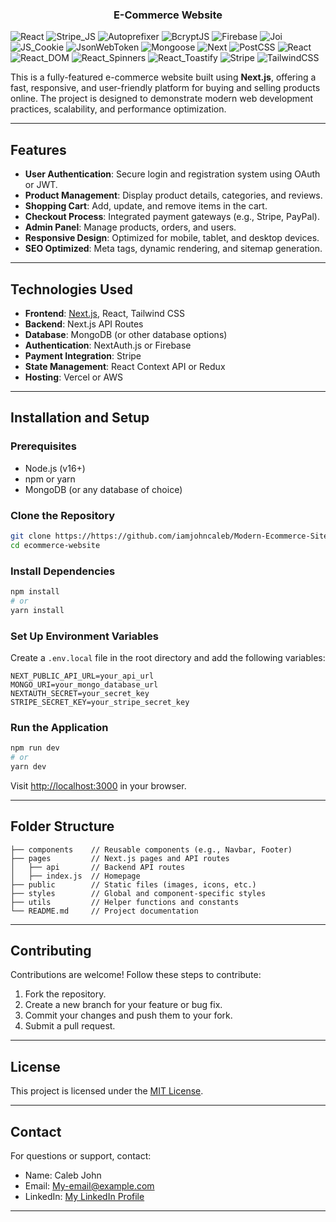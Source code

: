   <h3 align="center">E-Commerce Website</h3>
<div>
<img src="https://img.shields.io/badge/-React-61DAFB?style=for-the-badge&logo=react&logoColor=black" alt="React" />
<img src="https://img.shields.io/badge/-Stripe_JS-635BFF?style=for-the-badge&logo=stripe&logoColor=white" alt="Stripe_JS" />
<img src="https://img.shields.io/badge/-Autoprefixer-FF7139?style=for-the-badge&logo=autoprefixer&logoColor=white" alt="Autoprefixer" />
<img src="https://img.shields.io/badge/-BcryptJS-4E9A06?style=for-the-badge&logo=lock&logoColor=white" alt="BcryptJS" />
<img src="https://img.shields.io/badge/-Firebase-FFCA28?style=for-the-badge&logo=firebase&logoColor=black" alt="Firebase" />
<img src="https://img.shields.io/badge/-Joi-0052CC?style=for-the-badge&logo=joistack&logoColor=white" alt="Joi" />
<img src="https://img.shields.io/badge/-JS_Cookie-F7DF1E?style=for-the-badge&logo=javascript&logoColor=black" alt="JS_Cookie" />
<img src="https://img.shields.io/badge/-JsonWebToken-000000?style=for-the-badge&logo=jsonwebtokens&logoColor=white" alt="JsonWebToken" />
<img src="https://img.shields.io/badge/-Mongoose-800000?style=for-the-badge&logo=mongoose&logoColor=white" alt="Mongoose" />
<img src="https://img.shields.io/badge/-Next-000000?style=for-the-badge&logo=nextdotjs&logoColor=white" alt="Next" />
<img src="https://img.shields.io/badge/-PostCSS-DD3A0A?style=for-the-badge&logo=postcss&logoColor=white" alt="PostCSS" />
<img src="https://img.shields.io/badge/-React-61DAFB?style=for-the-badge&logo=react&logoColor=black" alt="React" />
<img src="https://img.shields.io/badge/-React_DOM-61DAFB?style=for-the-badge&logo=react&logoColor=black" alt="React_DOM" />
<img src="https://img.shields.io/badge/-React_Spinners-61DAFB?style=for-the-badge&logo=react&logoColor=black" alt="React_Spinners" />
<img src="https://img.shields.io/badge/-React_Toastify-FF7E41?style=for-the-badge&logo=react&logoColor=white" alt="React_Toastify" />
<img src="https://img.shields.io/badge/-Stripe-635BFF?style=for-the-badge&logo=stripe&logoColor=white" alt="Stripe" />
<img src="https://img.shields.io/badge/-TailwindCSS-38B2AC?style=for-the-badge&logo=tailwindcss&logoColor=white" alt="TailwindCSS" />


</div>

</div>

This is a fully-featured e-commerce website built using **Next.js**, offering a fast, responsive, and user-friendly platform for buying and selling products online. The project is designed to demonstrate modern web development practices, scalability, and performance optimization.

---

## Features

- **User Authentication**: Secure login and registration system using OAuth or JWT.
- **Product Management**: Display product details, categories, and reviews.
- **Shopping Cart**: Add, update, and remove items in the cart.
- **Checkout Process**: Integrated payment gateways (e.g., Stripe, PayPal).
- **Admin Panel**: Manage products, orders, and users.
- **Responsive Design**: Optimized for mobile, tablet, and desktop devices.
- **SEO Optimized**: Meta tags, dynamic rendering, and sitemap generation.

---

## Technologies Used

- **Frontend**: [Next.js](https://nextjs.org/), React, Tailwind CSS
- **Backend**: Next.js API Routes
- **Database**: MongoDB (or other database options)
- **Authentication**: NextAuth.js or Firebase
- **Payment Integration**: Stripe
- **State Management**: React Context API or Redux
- **Hosting**: Vercel or AWS

---

## Installation and Setup

### Prerequisites
- Node.js (v16+)
- npm or yarn
- MongoDB (or any database of choice)

### Clone the Repository
```bash
git clone https://https://github.com/iamjohncaleb/Modern-Ecommerce-Site.git
cd ecommerce-website
```

### Install Dependencies
```bash
npm install
# or
yarn install
```

### Set Up Environment Variables
Create a `.env.local` file in the root directory and add the following variables:
```plaintext
NEXT_PUBLIC_API_URL=your_api_url
MONGO_URI=your_mongo_database_url
NEXTAUTH_SECRET=your_secret_key
STRIPE_SECRET_KEY=your_stripe_secret_key
```

### Run the Application
```bash
npm run dev
# or
yarn dev
```
Visit [http://localhost:3000](http://localhost:3000) in your browser.

---

## Folder Structure
```plaintext
├── components    // Reusable components (e.g., Navbar, Footer)
├── pages         // Next.js pages and API routes
│   ├── api       // Backend API routes
│   ├── index.js  // Homepage
├── public        // Static files (images, icons, etc.)
├── styles        // Global and component-specific styles
├── utils         // Helper functions and constants
└── README.md     // Project documentation
```

---

## Contributing

Contributions are welcome! Follow these steps to contribute:
1. Fork the repository.
2. Create a new branch for your feature or bug fix.
3. Commit your changes and push them to your fork.
4. Submit a pull request.

---

## License

This project is licensed under the [MIT License](LICENSE).

---

## Contact

For questions or support, contact:

- Name: Caleb John
- Email: [My-email@example.com](mailto:johncaleb022@gmail.com)  
- LinkedIn: [My LinkedIn Profile](https://www.linkedin.com/in/caleb-john-48a1bb29a)

---
